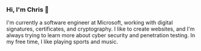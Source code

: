 ### Hi, I'm Chris 👋

I'm currently a software engineer at Microsoft, working with digital signatures, certificates, and cryptography. I like to create websites, and I'm always trying to learn more about cyber security and penetration testing. In my free time, I like playing sports and music.

